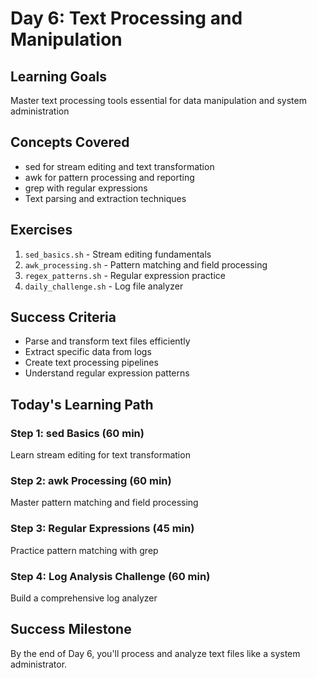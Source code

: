 # Day 6: Text Processing and Manipulation

## Learning Goals
Master text processing tools essential for data manipulation and system administration

## Concepts Covered
- sed for stream editing and text transformation
- awk for pattern processing and reporting
- grep with regular expressions
- Text parsing and extraction techniques

## Exercises
1. `sed_basics.sh` - Stream editing fundamentals
2. `awk_processing.sh` - Pattern matching and field processing
3. `regex_patterns.sh` - Regular expression practice
4. `daily_challenge.sh` - Log file analyzer

## Success Criteria
- Parse and transform text files efficiently
- Extract specific data from logs
- Create text processing pipelines
- Understand regular expression patterns

## Today's Learning Path

### Step 1: sed Basics (60 min)
Learn stream editing for text transformation

### Step 2: awk Processing (60 min)
Master pattern matching and field processing

### Step 3: Regular Expressions (45 min)
Practice pattern matching with grep

### Step 4: Log Analysis Challenge (60 min)
Build a comprehensive log analyzer

## Success Milestone
By the end of Day 6, you'll process and analyze text files like a system administrator.
